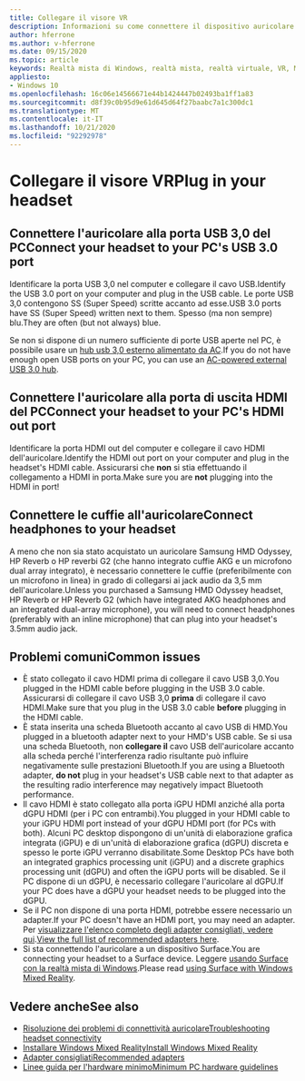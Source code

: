 ```yaml
---
title: Collegare il visore VR
description: Informazioni su come connettere il dispositivo auricolare per la realtà mista di Windows a USB 3,0 e HDMI e su come connettere le cuffie alla cuffia.
author: hferrone
ms.author: v-hferrone
ms.date: 09/15/2020
ms.topic: article
keywords: Realtà mista di Windows, realtà mista, realtà virtuale, VR, MR, auricolare, installazione, introduzione
appliesto:
- Windows 10
ms.openlocfilehash: 16c06e14566671e44b1424447b02493ba1ff1a83
ms.sourcegitcommit: d8f39c0b95d9e61d645d64f27baabc7a1c300dc1
ms.translationtype: MT
ms.contentlocale: it-IT
ms.lasthandoff: 10/21/2020
ms.locfileid: "92292978"
---
```

# <a name="plug-in-your-headset"></a><span data-ttu-id="45f32-104">Collegare il visore VR</span><span class="sxs-lookup"><span data-stu-id="45f32-104">Plug in your headset</span></span>

## <a name="connect-your-headset-to-your-pcs-usb-30-port"></a><span data-ttu-id="45f32-105">Connettere l'auricolare alla porta USB 3,0 del PC</span><span class="sxs-lookup"><span data-stu-id="45f32-105">Connect your headset to your PC's USB 3.0 port</span></span>

<span data-ttu-id="45f32-106">Identificare la porta USB 3,0 nel computer e collegare il cavo USB.</span><span class="sxs-lookup"><span data-stu-id="45f32-106">Identify the USB 3.0 port on your computer and plug in the USB cable.</span></span> <span data-ttu-id="45f32-107">Le porte USB 3,0 contengono SS (Super Speed) scritte accanto ad esse.</span><span class="sxs-lookup"><span data-stu-id="45f32-107">USB 3.0 ports have SS (Super Speed) written next to them.</span></span> <span data-ttu-id="45f32-108">Spesso (ma non sempre) blu.</span><span class="sxs-lookup"><span data-stu-id="45f32-108">They are often (but not always) blue.</span></span>

<span data-ttu-id="45f32-109">Se non si dispone di un numero sufficiente di porte USB aperte nel PC, è possibile usare un [hub usb 3,0 esterno alimentato da AC](recommended-adapters-for-windows-mixed-reality-capable-pcs.md#using-external-usb-30-hubs-with-windows-mixed-reality-headsets).</span><span class="sxs-lookup"><span data-stu-id="45f32-109">If you do not have enough open USB ports on your PC, you can use an [AC-powered external USB 3.0 hub](recommended-adapters-for-windows-mixed-reality-capable-pcs.md#using-external-usb-30-hubs-with-windows-mixed-reality-headsets).</span></span>

## <a name="connect-your-headset-to-your-pcs-hdmi-out-port"></a><span data-ttu-id="45f32-110">Connettere l'auricolare alla porta di uscita HDMI del PC</span><span class="sxs-lookup"><span data-stu-id="45f32-110">Connect your headset to your PC's HDMI out port</span></span>

<span data-ttu-id="45f32-111">Identificare la porta HDMI out del computer e collegare il cavo HDMI dell'auricolare.</span><span class="sxs-lookup"><span data-stu-id="45f32-111">Identify the HDMI out port on your computer and plug in the headset's HDMI cable.</span></span> <span data-ttu-id="45f32-112">Assicurarsi che **non** si stia effettuando il collegamento a HDMI in porta.</span><span class="sxs-lookup"><span data-stu-id="45f32-112">Make sure you are **not** plugging into the HDMI in port!</span></span>

## <a name="connect-headphones-to-your-headset"></a><span data-ttu-id="45f32-113">Connettere le cuffie all'auricolare</span><span class="sxs-lookup"><span data-stu-id="45f32-113">Connect headphones to your headset</span></span>

<span data-ttu-id="45f32-114">A meno che non sia stato acquistato un auricolare Samsung HMD Odyssey, HP Reverb o HP reverbi G2 (che hanno integrato cuffie AKG e un microfono dual array integrato), è necessario connettere le cuffie (preferibilmente con un microfono in linea) in grado di collegarsi ai jack audio da 3,5 mm dell'auricolare.</span><span class="sxs-lookup"><span data-stu-id="45f32-114">Unless you purchased a Samsung HMD Odyssey headset, HP Reverb or HP Reverb G2 (which have integrated AKG headphones and an integrated dual-array microphone), you will need to connect headphones (preferably with an inline microphone) that can plug into your headset's 3.5mm audio jack.</span></span>

## <a name="common-issues"></a><span data-ttu-id="45f32-115">Problemi comuni</span><span class="sxs-lookup"><span data-stu-id="45f32-115">Common issues</span></span>

* <span data-ttu-id="45f32-116">È stato collegato il cavo HDMI prima di collegare il cavo USB 3,0.</span><span class="sxs-lookup"><span data-stu-id="45f32-116">You plugged in the HDMI cable before plugging in the USB 3.0 cable.</span></span>  <span data-ttu-id="45f32-117">Assicurarsi di collegare il cavo USB 3,0 **prima** di collegare il cavo HDMI.</span><span class="sxs-lookup"><span data-stu-id="45f32-117">Make sure that you plug in the USB 3.0 cable **before** plugging in the HDMI cable.</span></span>
* <span data-ttu-id="45f32-118">È stata inserita una scheda Bluetooth accanto al cavo USB di HMD.</span><span class="sxs-lookup"><span data-stu-id="45f32-118">You plugged in a bluetooth adapter next to your HMD's USB cable.</span></span>  <span data-ttu-id="45f32-119">Se si usa una scheda Bluetooth, non **collegare il** cavo USB dell'auricolare accanto alla scheda perché l'interferenza radio risultante può influire negativamente sulle prestazioni Bluetooth.</span><span class="sxs-lookup"><span data-stu-id="45f32-119">If you are using a Bluetooth adapter, **do not** plug in your headset's USB cable next to that adapter as the resulting radio interference may negatively impact Bluetooth performance.</span></span>
* <span data-ttu-id="45f32-120">Il cavo HDMI è stato collegato alla porta iGPU HDMI anziché alla porta dGPU HDMI (per i PC con entrambi).</span><span class="sxs-lookup"><span data-stu-id="45f32-120">You plugged in your HDMI cable to your iGPU HDMI port instead of your dGPU HDMI port (for PCs with both).</span></span> <span data-ttu-id="45f32-121">Alcuni PC desktop dispongono di un'unità di elaborazione grafica integrata (iGPU) e di un'unità di elaborazione grafica (dGPU) discreta e spesso le porte iGPU verranno disabilitate.</span><span class="sxs-lookup"><span data-stu-id="45f32-121">Some Desktop PCs have both an integrated graphics processing unit (iGPU) and a discrete graphics processing unit (dGPU) and often the iGPU ports will be disabled.</span></span> <span data-ttu-id="45f32-122">Se il PC dispone di un dGPU, è necessario collegare l'auricolare al dGPU.</span><span class="sxs-lookup"><span data-stu-id="45f32-122">If your PC does have a dGPU your headset needs to be plugged into the dGPU.</span></span>  
* <span data-ttu-id="45f32-123">Se il PC non dispone di una porta HDMI, potrebbe essere necessario un adapter.</span><span class="sxs-lookup"><span data-stu-id="45f32-123">If your PC doesn't have an HDMI port, you may need an adapter.</span></span> <span data-ttu-id="45f32-124">Per [visualizzare l'elenco completo degli adapter consigliati, vedere qui](recommended-adapters-for-windows-mixed-reality-capable-pcs.md).</span><span class="sxs-lookup"><span data-stu-id="45f32-124">[View the full list of recommended adapters here](recommended-adapters-for-windows-mixed-reality-capable-pcs.md).</span></span>
* <span data-ttu-id="45f32-125">Si sta connettendo l'auricolare a un dispositivo Surface.</span><span class="sxs-lookup"><span data-stu-id="45f32-125">You are connecting your headset to a Surface device.</span></span> <span data-ttu-id="45f32-126">Leggere [usando Surface con la realtà mista di Windows](windows-mixed-reality-minimum-pc-hardware-compatibility-guidelines.md#windows-mixed-reality-and-surface).</span><span class="sxs-lookup"><span data-stu-id="45f32-126">Please read [using Surface with Windows Mixed Reality](windows-mixed-reality-minimum-pc-hardware-compatibility-guidelines.md#windows-mixed-reality-and-surface).</span></span>

## <a name="see-also"></a><span data-ttu-id="45f32-127">Vedere anche</span><span class="sxs-lookup"><span data-stu-id="45f32-127">See also</span></span>

* [<span data-ttu-id="45f32-128">Risoluzione dei problemi di connettività auricolare</span><span class="sxs-lookup"><span data-stu-id="45f32-128">Troubleshooting headset connectivity</span></span>](headset-connectivity.md)
* [<span data-ttu-id="45f32-129">Installare Windows Mixed Reality</span><span class="sxs-lookup"><span data-stu-id="45f32-129">Install Windows Mixed Reality</span></span>](install-windows-mixed-reality.md)
* [<span data-ttu-id="45f32-130">Adapter consigliati</span><span class="sxs-lookup"><span data-stu-id="45f32-130">Recommended adapters</span></span>](recommended-adapters-for-windows-mixed-reality-capable-pcs.md)
* [<span data-ttu-id="45f32-131">Linee guida per l'hardware minimo</span><span class="sxs-lookup"><span data-stu-id="45f32-131">Minimum PC hardware guidelines</span></span>](windows-mixed-reality-minimum-pc-hardware-compatibility-guidelines.md)
